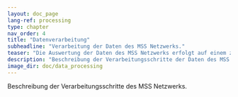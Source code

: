 ```yaml
---
layout: doc_page
lang-ref: processing
type: chapter
nav_order: 4
title: "Datenverarbeitung"
subheadline: "Verarbeitung der Daten des MSS Netzwerks."
teaser: "Die Auswertung der Daten des MSS Netzwerks erfolgt auf einem zentralen Server. Basierend auf den Amplituden der maximalen Bodengeschwindigkeit werden seismische Ereignisse detektiert. Diese Ereignisse werden nach unterschiedlichen Methoden ausgewertet, um eine Beurteilung der Ereignisse mit Hilfe der interaktiven Karte zu ermöglichen."
description: "Beschreibung der Verarbeitungsschritte der Daten des MSS Netzwerks."
image_dir: doc/data_processing
---
```


Beschreibung der Verarbeitungsschritte des MSS Netzwerks. 
